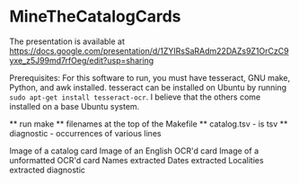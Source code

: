# MineTheCatalogCards

The presentation is available at https://docs.google.com/presentation/d/1ZYIRsSaRAdm22DAZs9Z1OrCzC9yxe_z5J99md7rfOeg/edit?usp=sharing

Prerequisites: For this software to run, you must have tesseract, GNU make, Python, and awk installed. tesseract can be installed on Ubuntu by running `sudo apt-get install tesseract-ocr`. I believe that the others come installed on a base Ubuntu system.

** run make
** filenames at the top of the Makefile
** catalog.tsv - is tsv
** diagnostic - occurrences of various lines

Image of a catalog card
Image of an English OCR'd card
Image of a unformatted OCR'd card
Names extracted
Dates extracted
Localities extracted
diagnostic
